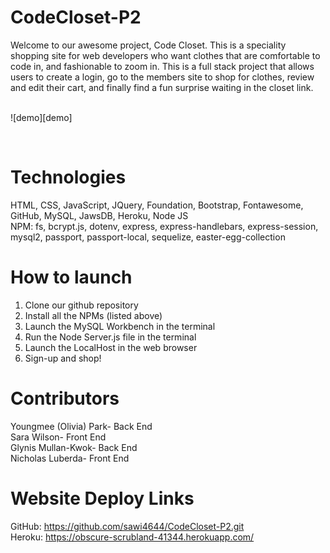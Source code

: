 # CodeCloset-P2
Welcome to our awesome project, Code Closet.  This is a speciality shopping site for web
developers who want clothes that are comfortable to code in, and fashionable to zoom in.
This is a full stack project that allows users to create a login, go to the members site
to shop for clothes, review and edit their cart, and finally find a fun surprise waiting in
the closet link.

<br>
![demo][demo]

[demo]: https://github.com/sawi4644/CodeCloset-P2/blob/main/demo.gif"
<br>


# Technologies
HTML, CSS, JavaScript, JQuery, Foundation, Bootstrap, Fontawesome, GitHub, MySQL, JawsDB,
Heroku, Node JS
<br>
NPM: fs, bcrypt.js, dotenv, express, express-handlebars, express-session, mysql2, passport, 
     passport-local, sequelize, easter-egg-collection

# How to launch
1. Clone our github repository
2. Install all the NPMs (listed above)
3. Launch the MySQL Workbench in the terminal
4. Run the Node Server.js file in the terminal
5. Launch the LocalHost in the web browser
6. Sign-up and shop!

# Contributors
Youngmee (Olivia) Park- Back End
<br>
Sara Wilson- Front End
<br>
Glynis Mullan-Kwok- Back End
<br>
Nicholas Luberda- Front End
<br>
# Website Deploy Links
GitHub: https://github.com/sawi4644/CodeCloset-P2.git
<br>
Heroku: https://obscure-scrubland-41344.herokuapp.com/
